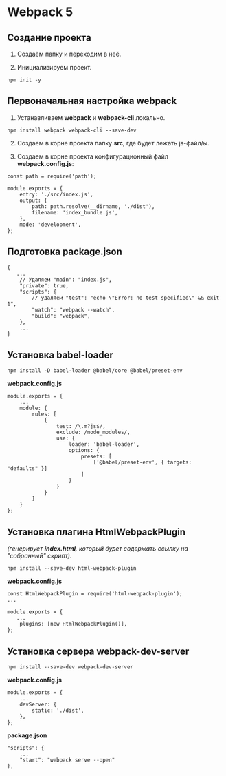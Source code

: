 # Webpack 5

## Создание проекта

1. Создаём папку и переходим в неё.

2. Инициализируем проект.

```
npm init -y
```

## Первоначальная настройка webpack

1. Устанавливаем **webpack** и **webpack-cli** локально.

```
npm install webpack webpack-cli --save-dev
```

2. Cоздаем в корне проекта папку **src**, где будет лежать js-файл/ы.

3. Создаем в корне проекта конфигурационный файл **webpack.config.js**:

```
const path = require('path');

module.exports = {
	entry: './src/index.js',
	output: {
		path: path.resolve(__dirname, './dist'),
		filename: 'index_bundle.js',
	},
	mode: 'development',
};
```

## Подготовка package.json 

```
{
   ...
	// Удаляем "main": "index.js",
	"private": true,
	"scripts": {
		// удаляем "test": "echo \"Error: no test specified\" && exit 1",
		"watch": "webpack --watch",
		"build": "webpack",
	},
	...
}
```

## Установка babel-loader

```
npm install -D babel-loader @babel/core @babel/preset-env
```

**webpack.config.js**

```
module.exports = {
	...
	module: {
		rules: [
			{
				test: /\.m?js$/,
				exclude: /node_modules/,
				use: {
					loader: 'babel-loader',
					options: {
						presets: [
							['@babel/preset-env', { targets: "defaults" }]
						]
					}
				}
			}
		]
	}
};
```

## Установка плагина HtmlWebpackPlugin

 *(генерирует **index.html**, который будет содержать ссылку на "собранный" скрипт).*

```
npm install --save-dev html-webpack-plugin
```

**webpack.config.js**
```
const HtmlWebpackPlugin = require('html-webpack-plugin');
...

module.exports = {
   ...
	plugins: [new HtmlWebpackPlugin()],
};
```

## Установка сервера webpack-dev-server

`npm install --save-dev webpack-dev-server`

**webpack.config.js**

```
module.exports = {
	...
	devServer: {
		static: './dist',
	},
};
```

**package.json**
```
"scripts": {
	...
	"start": "webpack serve --open"
},
```